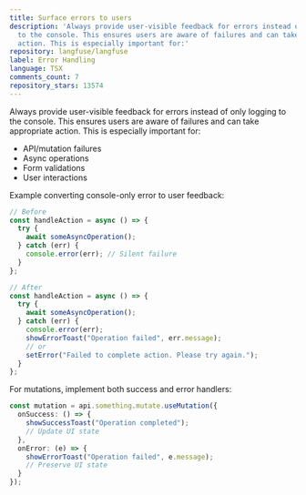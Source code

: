 ```yaml
---
title: Surface errors to users
description: 'Always provide user-visible feedback for errors instead of only logging
  to the console. This ensures users are aware of failures and can take appropriate
  action. This is especially important for:'
repository: langfuse/langfuse
label: Error Handling
language: TSX
comments_count: 7
repository_stars: 13574
---
```


Always provide user-visible feedback for errors instead of only logging to the console. This ensures users are aware of failures and can take appropriate action. This is especially important for:
- API/mutation failures
- Async operations
- Form validations
- User interactions

Example converting console-only error to user feedback:

```typescript
// Before
const handleAction = async () => {
  try {
    await someAsyncOperation();
  } catch (err) {
    console.error(err); // Silent failure
  }
};

// After
const handleAction = async () => {
  try {
    await someAsyncOperation();
  } catch (err) {
    console.error(err);
    showErrorToast("Operation failed", err.message);
    // or
    setError("Failed to complete action. Please try again.");
  }
};
```

For mutations, implement both success and error handlers:

```typescript
const mutation = api.something.mutate.useMutation({
  onSuccess: () => {
    showSuccessToast("Operation completed");
    // Update UI state
  },
  onError: (e) => {
    showErrorToast("Operation failed", e.message);
    // Preserve UI state
  }
});
```
